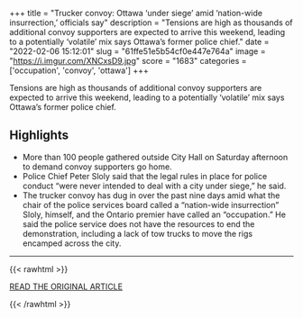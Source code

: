 +++
title = "Trucker convoy: Ottawa ‘under siege’ amid ‘nation-wide insurrection,’ officials say"
description = "Tensions are high as thousands of additional convoy supporters are expected to arrive this weekend, leading to a potentially ‘volatile’ mix says Ottawa’s former police chief."
date = "2022-02-06 15:12:01"
slug = "61ffe51e5b54cf0e447e764a"
image = "https://i.imgur.com/XNCxsD9.jpg"
score = "1683"
categories = ['occupation', 'convoy', 'ottawa']
+++

Tensions are high as thousands of additional convoy supporters are expected to arrive this weekend, leading to a potentially ‘volatile’ mix says Ottawa’s former police chief.

## Highlights

- More than 100 people gathered outside City Hall on Saturday afternoon to demand convoy supporters go home.
- Police Chief Peter Sloly said that the legal rules in place for police conduct “were never intended to deal with a city under siege,” he said.
- The trucker convoy has dug in over the past nine days amid what the chair of the police services board called a “nation-wide insurrection” Sloly, himself, and the Ontario premier have called an “occupation.” He said the police service does not have the resources to end the demonstration, including a lack of tow trucks to move the rigs encamped across the city.

---

{{< rawhtml >}}
  <p class="article-category">
    <a target="_blank" href="https://globalnews.ca/news/8597478/ottawa-trucker-convoy-risk-of-violence/">READ THE ORIGINAL ARTICLE</a>
  </p>
{{< /rawhtml >}}
